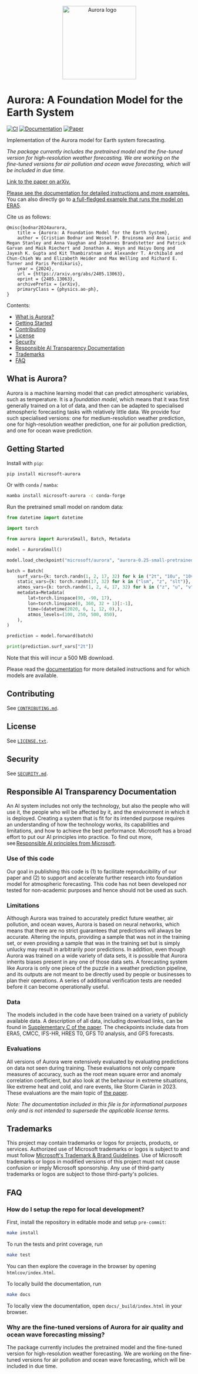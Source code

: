 <p align="center">
    <img src="docs/aurora.jpg" alt="Aurora logo" width="200"/>
</p>

# Aurora: A Foundation Model for the Earth System

[![CI](https://github.com/microsoft/Aurora/actions/workflows/ci.yaml/badge.svg)](https://github.com/microsoft/Aurora/actions/workflows/ci.yaml)
[![Documentation](https://img.shields.io/badge/docs-latest-blue.svg)](https://microsoft.github.io/aurora)
[![Paper](https://img.shields.io/badge/arXiv-2405.13063-blue)](https://arxiv.org/abs/2405.13063)

Implementation of the Aurora model for Earth system forecasting.

_The package currently includes the pretrained model and the fine-tuned version for high-resolution weather forecasting._
_We are working on the fine-tuned versions for air pollution and ocean wave forecasting, which will be included in due time._

[Link to the paper on arXiv.](https://arxiv.org/abs/2405.13063)

[Please see the documentation for detailed instructions and more examples.](https://microsoft.github.io/aurora)
You can also directly go to [a full-fledged example that runs the model on ERA5](https://microsoft.github.io/aurora/example_era5.html).

Cite us as follows:

```
@misc{bodnar2024aurora,
    title = {Aurora: A Foundation Model for the Earth System},
    author = {Cristian Bodnar and Wessel P. Bruinsma and Ana Lucic and Megan Stanley and Anna Vaughan and Johannes Brandstetter and Patrick Garvan and Maik Riechert and Jonathan A. Weyn and Haiyu Dong and Jayesh K. Gupta and Kit Thambiratnam and Alexander T. Archibald and Chun-Chieh Wu and Elizabeth Heider and Max Welling and Richard E. Turner and Paris Perdikaris},
    year = {2024},
    url = {https://arxiv.org/abs/2405.13063},
    eprint = {2405.13063},
    archivePrefix = {arXiv},
    primaryClass = {physics.ao-ph},
}
```

Contents:

- [What is Aurora?](#what-is-aurora)
- [Getting Started](#getting-started)
- [Contributing](#contributing)
- [License](#license)
- [Security](#security)
- [Responsible AI Transparency Documentation](#responsible-ai-transparency-documentation)
- [Trademarks](#trademarks)
- [FAQ](#faq)

## What is Aurora?

Aurora is a machine learning model that can predict atmospheric variables, such as temperature.
It is a _foundation model_, which means that it was first generally trained on a lot of data,
and then can be adapted to specialised atmospheric forecasting tasks with relatively little data.
We provide four such specialised versions:
one for medium-resolution weather prediction,
one for high-resolution weather prediction,
one for air pollution prediction,
and one for ocean wave prediction.

## Getting Started

Install with `pip`:

```bash
pip install microsoft-aurora
```

Or with `conda` / `mamba`:

```bash
mamba install microsoft-aurora -c conda-forge
```

Run the pretrained small model on random data:

```python
from datetime import datetime

import torch

from aurora import AuroraSmall, Batch, Metadata

model = AuroraSmall()

model.load_checkpoint("microsoft/aurora", "aurora-0.25-small-pretrained.ckpt")

batch = Batch(
    surf_vars={k: torch.randn(1, 2, 17, 32) for k in ("2t", "10u", "10v", "msl")},
    static_vars={k: torch.randn(17, 32) for k in ("lsm", "z", "slt")},
    atmos_vars={k: torch.randn(1, 2, 4, 17, 32) for k in ("z", "u", "v", "t", "q")},
    metadata=Metadata(
        lat=torch.linspace(90, -90, 17),
        lon=torch.linspace(0, 360, 32 + 1)[:-1],
        time=(datetime(2020, 6, 1, 12, 0),),
        atmos_levels=(100, 250, 500, 850),
    ),
)

prediction = model.forward(batch)

print(prediction.surf_vars["2t"])
```

Note that this will incur a 500 MB download.

Please read the [documentation](https://microsoft.github.io/aurora) for more detailed instructions and for which models are available.

## Contributing

See [`CONTRIBUTING.md`](CONTRIBUTING.md).

## License

See [`LICENSE.txt`](LICENSE.txt).

## Security

See [`SECURITY.md`](SECURITY.md).

## Responsible AI Transparency Documentation

An AI system includes not only the technology, but also the people who will use it, the people who will be affected by it, and the environment in which it is deployed.
Creating a system that is fit for its intended purpose requires an understanding of how the technology works, its capabilities and limitations, and how to achieve the best performance.
Microsoft has a broad effort to put our AI principles into practice.
To find out more, see [Responsible AI principles from Microsoft](https://www.microsoft.com/en-us/ai/responsible-ai).

### Use of this code
Our goal in publishing this code is
(1) to facilitate reproducibility of our paper and
(2) to support and accelerate further research into foundation model for atmospheric forecasting.
This code has not been developed nor tested for non-academic purposes and hence should not be used as such.

### Limitations
Although Aurora was trained to accurately predict future weather, air pollution, and ocean waves,
Aurora is based on neural networks, which means that there are no strict guarantees that predictions will always be accurate.
Altering the inputs, providing a sample that was not in the training set,
or even providing a sample that was in the training set but is simply unlucky may result in arbitrarily poor predictions.
In addition, even though Aurora was trained on a wide variety of data sets,
it is possible that Aurora inherits biases present in any one of those data sets.
A forecasting system like Aurora is only one piece of the puzzle in a weather prediction pipeline,
and its outputs are not meant to be directly used by people or businesses to plan their operations.
A series of additional verification tests are needed before it can become operationally useful.

### Data
The models included in the code have been trained on a variety of publicly available data.
A description of all data, including download links, can be found in [Supplementary C of the paper](https://arxiv.org/pdf/2405.13063).
The checkpoints include data from ERA5, CMCC, IFS-HR, HRES T0, GFS T0 analysis, and GFS forecasts.

### Evaluations
All versions of Aurora were extensively evaluated by evaluating predictions on data not seen during training.
These evaluations not only compare measures of accuracy, such as the root mean square error and anomaly correlation coefficient,
but also look at the behaviour in extreme situations, like extreme heat and cold, and rare events, like Storm Ciarán in 2023.
These evaluations are the main topic of [the paper](https://arxiv.org/pdf/2405.13063).

*Note: The documentation included in this file is for informational purposes only and is not intended to supersede the applicable license terms.*

## Trademarks

This project may contain trademarks or logos for projects, products, or services.
Authorized use of Microsoft trademarks or logos is subject to and must follow [Microsoft's Trademark & Brand Guidelines](https://www.microsoft.com/en-us/legal/intellectualproperty/trademarks/usage/general).
Use of Microsoft trademarks or logos in modified versions of this project must not cause confusion or imply Microsoft sponsorship.
Any use of third-party trademarks or logos are subject to those third-party's policies.

## FAQ

### How do I setup the repo for local development?

First, install the repository in editable mode and setup `pre-commit`:

```bash
make install
```

To run the tests and print coverage, run

```bash
make test
```

You can then explore the coverage in the browser by opening `htmlcov/index.html`.

To locally build the documentation, run

```bash
make docs
```

To locally view the documentation, open `docs/_build/index.html` in your browser.

### Why are the fine-tuned versions of Aurora for air quality and ocean wave forecasting missing?

The package currently includes the pretrained model and the fine-tuned version for high-resolution weather forecasting.
We are working on the fine-tuned versions for air pollution and ocean wave forecasting, which will be included in due time.
